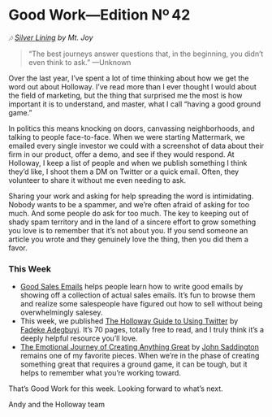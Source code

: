 # Good Work—Edition Nº 42

*🎶
[Silver Lining](https://open.spotify.com/track/2fpDrL2Vpee0JnM6AoUFvl?si=L-Cv4XCETVy7ycZVXoV9Lw) by
Mt. Joy*

> “The best journeys answer questions that, in the beginning, you didn’t even think to
ask.” —Unknown

Over the last year, I’ve spent a lot of time thinking about how we get the word out about
Holloway. I’ve read more than I ever thought I would about the field of marketing, but the
thing that surprised me the most is how important it is to understand, and master, what I
call “having a good ground game.”

In politics this means knocking on doors, canvassing neighborhoods, and talking to people
face-to-face. When we were starting Mattermark, we emailed every single investor we could
with a screenshot of data about their firm in our product, offer a demo, and see if they
would respond.
At Holloway, I keep a list of people and when we publish something I think they’d like, I
shoot them a DM on Twitter or a quick email.
Often, they volunteer to share it without me even needing to ask.

Sharing your work and asking for help spreading the word is intimidating.
Nobody wants to be a spammer, and we’re often afraid of asking for too much.
And some people do ask for too much.
The key to keeping out of shady spam territory and in the land of a sincere effort to grow
something you love is to remember that it’s not about you.
If you send someone an article you wrote and they genuinely love the thing, then you did
them a favor.

### This Week

- [Good Sales Emails](https://goodsalesemails.com/) helps people learn how to write good emails
  by showing off a collection of actual sales emails.
  It’s fun to browse them and realize some salespeople have figured out how to sell without
  being overwhelmingly salesey.
- This week, we published
  [The Holloway Guide to Using Twitter](https://www.holloway.com/g/using-twitter) by
  [Fadeke Adegbuyi](https://twitter.com/fadeke_adegbuyi). It’s 70 pages, totally free to read,
  and I truly think it’s a deeply helpful resource you’ll love.
- [The Emotional Journey of Creating Anything Great](https://john.do/emotional-journey-creating/)
  by [John Saddington](https://twitter.com/yenFTW) remains one of my favorite pieces.
  When we’re in the phase of creating something great that requires a ground game, it can be
  tough, but it helps to remember what you’re working toward.

That’s Good Work for this week.
Looking forward to what’s next.

Andy and the Holloway team
